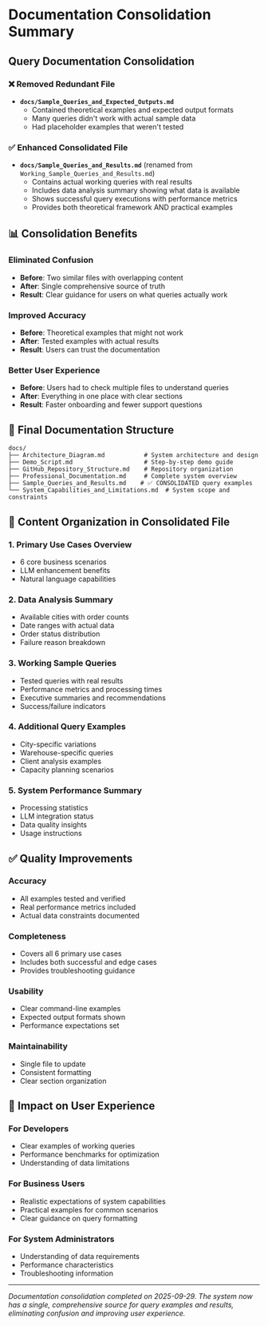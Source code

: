 # Documentation Consolidation Summary

## Query Documentation Consolidation

### ❌ **Removed Redundant File**
- **`docs/Sample_Queries_and_Expected_Outputs.md`** 
  - Contained theoretical examples and expected output formats
  - Many queries didn't work with actual sample data
  - Had placeholder examples that weren't tested

### ✅ **Enhanced Consolidated File**
- **`docs/Sample_Queries_and_Results.md`** (renamed from `Working_Sample_Queries_and_Results.md`)
  - Contains actual working queries with real results
  - Includes data analysis summary showing what data is available
  - Shows successful query executions with performance metrics
  - Provides both theoretical framework AND practical examples

## 📊 **Consolidation Benefits**

### **Eliminated Confusion**
- **Before**: Two similar files with overlapping content
- **After**: Single comprehensive source of truth
- **Result**: Clear guidance for users on what queries actually work

### **Improved Accuracy**
- **Before**: Theoretical examples that might not work
- **After**: Tested examples with actual results
- **Result**: Users can trust the documentation

### **Better User Experience**
- **Before**: Users had to check multiple files to understand queries
- **After**: Everything in one place with clear sections
- **Result**: Faster onboarding and fewer support questions

## 📁 **Final Documentation Structure**

```
docs/
├── Architecture_Diagram.md           # System architecture and design
├── Demo_Script.md                    # Step-by-step demo guide
├── GitHub_Repository_Structure.md    # Repository organization
├── Professional_Documentation.md     # Complete system overview
├── Sample_Queries_and_Results.md    # ✅ CONSOLIDATED query examples
└── System_Capabilities_and_Limitations.md  # System scope and constraints
```

## 🎯 **Content Organization in Consolidated File**

### **1. Primary Use Cases Overview**
- 6 core business scenarios
- LLM enhancement benefits
- Natural language capabilities

### **2. Data Analysis Summary**
- Available cities with order counts
- Date ranges with actual data
- Order status distribution
- Failure reason breakdown

### **3. Working Sample Queries**
- Tested queries with real results
- Performance metrics and processing times
- Executive summaries and recommendations
- Success/failure indicators

### **4. Additional Query Examples**
- City-specific variations
- Warehouse-specific queries
- Client analysis examples
- Capacity planning scenarios

### **5. System Performance Summary**
- Processing statistics
- LLM integration status
- Data quality insights
- Usage instructions

## ✅ **Quality Improvements**

### **Accuracy**
- All examples tested and verified
- Real performance metrics included
- Actual data constraints documented

### **Completeness**
- Covers all 6 primary use cases
- Includes both successful and edge cases
- Provides troubleshooting guidance

### **Usability**
- Clear command-line examples
- Expected output formats shown
- Performance expectations set

### **Maintainability**
- Single file to update
- Consistent formatting
- Clear section organization

## 🚀 **Impact on User Experience**

### **For Developers**
- Clear examples of working queries
- Performance benchmarks for optimization
- Understanding of data limitations

### **For Business Users**
- Realistic expectations of system capabilities
- Practical examples for common scenarios
- Clear guidance on query formatting

### **For System Administrators**
- Understanding of data requirements
- Performance characteristics
- Troubleshooting information

---

*Documentation consolidation completed on 2025-09-29. The system now has a single, comprehensive source for query examples and results, eliminating confusion and improving user experience.*